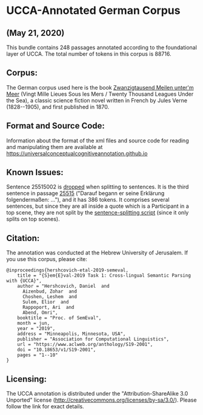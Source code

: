 UCCA-Annotated German Corpus
============================
(May 21, 2020)
----------------------------------

This bundle contains 248 passages annotated according to the foundational layer of UCCA.
The total number of tokens in this corpus is 88716.

Corpus:
-------
The German corpus used here is the book
[Zwanzigtausend Meilen unter'm Meer](http://www.gasl.org/refbib/Verne__20000_Meilen.pdf)
(Vingt Mille Lieues Sous les Mers / Twenty Thousand Leagues Under the Sea),
a classic science fiction novel written in French by Jules Verne (1828--1905),
and first published in 1870.


Format and Source Code:
----------------------

Information about the format of the xml files and source code for reading and manipulating them are
available at https://universalconceptualcognitiveannotation.github.io

Known Issues:
-------------
Sentence 25515002 is [dropped](.travis.yml) when splitting to sentences. It is
the third sentence in passage [25515](xml/25515.xml) ("Darauf begann er seine
Erklärung folgendermaßen: ..."), and it has 386 tokens. It comprises several
sentences, but since they are all inside a quote which is a Participant in a
top scene, they are not split by the [sentence-splitting
script](https://github.com/danielhers/ucca/blob/master/scripts/standard_to_sentences.py)
(since it only splits on top scenes).

Citation:
---------
The annotation was conducted at the Hebrew University of Jerusalem. If you use this corpus, please cite:

```
@inproceedings{hershcovich-etal-2019-semeval,
    title = "{S}em{E}val-2019 Task 1: Cross-lingual Semantic Parsing with {UCCA}",
    author = "Hershcovich, Daniel  and
      Aizenbud, Zohar  and
      Choshen, Leshem  and
      Sulem, Elior  and
      Rappoport, Ari  and
      Abend, Omri",
    booktitle = "Proc. of SemEval",
    month = jun,
    year = "2019",
    address = "Minneapolis, Minnesota, USA",
    publisher = "Association for Computational Linguistics",
    url = "https://www.aclweb.org/anthology/S19-2001",
    doi = "10.18653/v1/S19-2001",
    pages = "1--10"
}
```

Licensing:
----------

The UCCA annotation is distributed under the 
"Attribution-ShareAlike 3.0 Unported" license (http://creativecommons.org/licenses/by-sa/3.0/).
Please follow the link for exact details.
